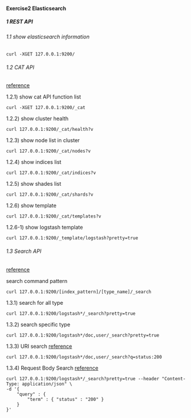 #### Exercise2 Elasticsearch

##### 1 REST API

###### 1.1 show elasticsearch information
```
curl -XGET 127.0.0.1:9200/
```

###### 1.2 CAT API
[reference](https://www.elastic.co/guide/en/elasticsearch/reference/current/cat.html)

1.2.1) show cat API function list
```
curl -XGET 127.0.0.1:9200/_cat
```

1.2.2) show cluster health
```
curl 127.0.0.1:9200/_cat/health?v
```

1.2.3) show node list in cluster 
```
curl 127.0.0.1:9200/_cat/nodes?v
```

1.2.4) show indices list
```
curl 127.0.0.1:9200/_cat/indices?v
```

1.2.5) show shades list
```
curl 127.0.0.1:9200/_cat/shards?v
```

1.2.6) show template
```
curl 127.0.0.1:9200/_cat/templates?v
```

1.2.6-1) show logstash template
```
curl 127.0.0.1:9200/_template/logstash?pretty=true
```


###### 1.3 Search API
[reference](https://www.elastic.co/guide/en/elasticsearch/reference/current/search-search.html)

search command pattern
```
curl 127.0.0.1:9200/[index_pattern]/[type_name]/_search
```

1.3.1) search for all type
```
curl 127.0.0.1:9200/logstash*/_search?pretty=true
```

1.3.2) search specific type
```
curl 127.0.0.1:9200/logstash*/doc,user/_search?pretty=true
```

1.3.3) URI search 
[reference](https://www.elastic.co/guide/en/elasticsearch/reference/current/search-uri-request.html)

```
curl 127.0.0.1:9200/logstash*/doc,user/_search?q=status:200
```

1.3.4) Request Body Search 
[reference](https://www.elastic.co/guide/en/elasticsearch/reference/current/search-request-body.html)

```
curl 127.0.0.1:9200/logstash*/_search?pretty=true --header "Content-Type: application/json" \
-d '{
    "query" : {
        "term" : { "status" : "200" }
    }
}'
```


